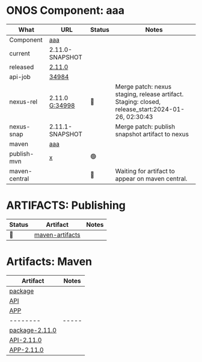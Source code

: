 ONOS Component: aaa
===================

| What | URL | Status | Notes |
| ---- | --------------------- | ------ | ----- |
| Component  | [aaa](https://gerrit.opencord.org/plugins/gitiles/aaa) | | |
| current    | 2.11.0-SNAPSHOT | | |
| released   | [2.11.0](https://mvnrepository.com/artifact/org.opencord/aaa) | | |
| api-job    | [34984](https://gerrit.opencord.org/c/aaa/+/34984) | | |
| nexus-rel  | 2.11.0 [G:34998](https://gerrit.opencord.org/c/aaa/+/34998) | :hammer: | Merge patch: nexus staging, release artifact.  Staging: closed, release_start:2024-01-26, 02:30:43 |
| nexus-snap | 2.11.1-SNAPSHOT | | Merge patch: publish snapshot artifact to nexus |
| maven      | [aaa](https://mvnrepository.com/artifact/org.opencord/aaa) | | | Release staged on nexus, publishing to mvc |
| publish-mvn | [x](https://jenkins.opencord.org/job/maven-publish_aaa/98/consoleFull) | :green_circle: | |
| maven-central | | :hammer: | Waiting for artifact to appear on maven central. |

ARTIFACTS: Publishing
=====================

| Status   | Artifact         | Notes |
| ------   | ---------------- | ----- |
| :hammer: | [maven-artifacts](maven-artifacts.md) | |

Artifacts: Maven
================

| Artifact | Notes |
| -------- | ----- |
| [package](https://mvnrepository.com/artifact/org.opencord/aaa) | |
| [API](https://mvnrepository.com/artifact/org.opencord/aaa-api) | |
| [APP](https://mvnrepository.com/artifact/org.opencord/aaa-app) | |
| -------- | ----- |
| [package-2.11.0](https://mvnrepository.com/artifact/org.opencord/aaa/2.11.0) | |
| [API-2.11.0](https://mvnrepository.com/artifact/org.opencord/aaa-api/2.11.0) | |
| [APP-2.11.0](https://mvnrepository.com/artifact/org.opencord/aaa-app/2.11.0) | |


